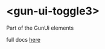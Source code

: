 # \<gun-ui-toggle3\>

Part of the GunUi elements

full docs [here](https://stefdv.github.io/gun-ui-toggle3/components/gun-ui-toggle3/demo/index.html)